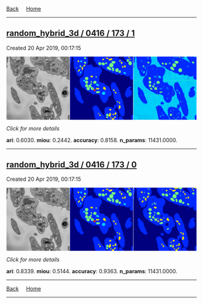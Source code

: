 
[Back](..)&nbsp;&nbsp;&nbsp;&nbsp;&nbsp;[Home](https://leapmanlab.github.io/snapshots)

---

<div class="summary"><a href="1"><h2>random_hybrid_3d / 0416 / 173 / 1</h2></a><p>Created 20 Apr 2019, 00:17:15
</p><a href="1"><img src="1/media/summary.png" align="center"></a><p>
<i>Click for more details</i>
</p></div>

**ari**: 0.6030. **miou**: 0.2442. **accuracy**: 0.8158. **n_params**: 11431.0000. 

---

<div class="summary"><a href="0"><h2>random_hybrid_3d / 0416 / 173 / 0</h2></a><p>Created 20 Apr 2019, 00:17:15
</p><a href="0"><img src="0/media/summary.png" align="center"></a><p>
<i>Click for more details</i>
</p></div>

**ari**: 0.8339. **miou**: 0.5144. **accuracy**: 0.9363. **n_params**: 11431.0000. 

---

[Back](..)&nbsp;&nbsp;&nbsp;&nbsp;&nbsp;[Home](https://leapmanlab.github.io/snapshots)

---